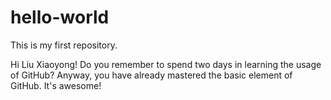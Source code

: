 # hello-world
This is my first repository.

Hi Liu Xiaoyong!
Do you remember to spend two days in learning the usage of GitHub?
Anyway, you have already mastered the basic element of GitHub. It's awesome!
